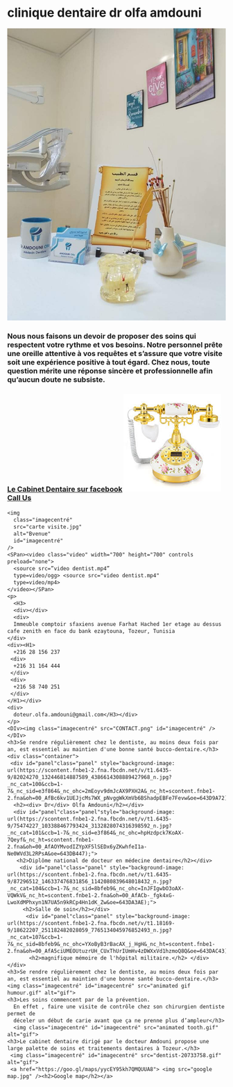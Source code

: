 <!DOCTYPE html>
<html lang="en">
  <head>
    <meta charset="UTF-8" />
    <meta http-equiv="X-UA-Compatible" content="IE=edge" />
    <meta name="viewport" content="width=device-width, initial-scale=1.0" />
    <title>Clinique dentaire Dr Olfa Amdouni</title>
    <link rel="stylesheet" href="style.css" />
  </head>
  <body>
    <script src="script.js"></script>
    <h1>clinique dentaire dr olfa amdouni</h1>
    <img class="imagecentré" src="bureau.jpg" alt="Bvenue" id="imagecentré" />
    <h3>
      Nous nous faisons un devoir de proposer des soins qui respectent votre
      rythme et vos besoins. Notre personnel prête une oreille attentive à vos
      requêtes et s’assure que votre visite soit une expérience positive à tout
      égard. Chez nous, toute question mérite une réponse sincère et
      professionnelle afin qu’aucun doute ne subsiste.
    </h3>
    <h3>
      <a href="https://www.facebook.com/profile.php?id=100063458137792"
        >Le Cabinet Dentaire sur facebook</a
      >
      <a href="tel:+21628156237"> <img src="phone icone.jpg" />Call Us </a>
    </h3>

    <img
      class="imagecentré"
      src="carte visite.jpg"
      alt="Bvenue"
      id="imagecentré"
    />
    <SPan><video class="video" width="700" height="700" controls preload="none">
      <source src=”video dentist.mp4”
      type=video/ogg> <source src="video dentist.mp4"
      type=video/mp4>
    </video></SPan>
    <p> 
      <H3>
      <div></div>
      <div>
      Immeuble comptoir sfaxiens avenue Farhat Hached 1er etage au dessus cafe zenith en face du bank ezaytouna, Tozeur, Tunisia
    </div>
    <div><H1>
      +216 28 156 237
     <div>
      +216 31 164 444
     </div>
     <div>
      +216 58 740 251
     </div> 
    </H1></div>
    <div>
      doteur.olfa.amdouni@gmail.com</H3></div>
    </p>
    <DIv><img class="imagecentré" src="CONTACT.png" id="imagecentré" />
    </DIv>
    <h3>Se rendre régulièrement chez le dentiste, au moins deux fois par an, est essentiel au maintien d'une bonne santé bucco-dentaire.</h3>
    <div class="container">
     <div id="panel"class="panel" style="background-image: url(https://scontent.fnbe1-2.fna.fbcdn.net/v/t1.6435-9/82024270_132446814887589_4386614308889427968_n.jpg?_nc_cat=100&ccb=1-7&_nc_sid=e3f864&_nc_ohc=2mEoyv9dmJcAX9PXH2A&_nc_ht=scontent.fnbe1-2.fna&oh=00_AfBc6kv1UEJjcMs7WX_pNvggWkXmVb6BShadpEBFe7Fevw&oe=643D9A72);">
      <h2><div> Dr</div> Olfa Amdouni</h2></div>
      <div id="panel"class="panel"style="background-image: url(https://scontent.fnbe1-2.fna.fbcdn.net/v/t1.6435-9/75474227_103388467793424_3132828074316398592_n.jpg?_nc_cat=101&ccb=1-7&_nc_sid=e3f864&_nc_ohc=hpHzdpck7KoAX-7Qeyf&_nc_ht=scontent.fnbe1-2.fna&oh=00_AfAOYMvodIZYpXF5lSEDx6yZKwhfeI1a-Ne0WVd3L2RPsA&oe=643DB447);">
       <h2>Diplôme national de docteur en médecine dentaire</h2></div>
        <div id="panel"class="panel" style="background-image: url(https://scontent.fnbe1-2.fna.fbcdn.net/v/t1.6435-9/87296512_146337476831856_1142080839648018432_n.jpg?_nc_cat=104&ccb=1-7&_nc_sid=8bfeb9&_nc_ohc=InJFIgwbO3oAX-VQWkV&_nc_ht=scontent.fnbe1-2.fna&oh=00_AfACb-_fgk4xG-LwoXdMPhxyn1N7UA5n9kRCp4Hn1dK_Zw&oe=643DA3AE);">
         <h2>Salle de soin</h2></div>
          <div id="panel"class="panel" style="background-image: url(https://scontent.fnbe1-2.fna.fbcdn.net/v/t1.18169-9/18622207_251182482028059_7765134045976852493_n.jpg?_nc_cat=107&ccb=1-7&_nc_sid=8bfeb9&_nc_ohc=YXoByB3rBacAX_j_HgH&_nc_ht=scontent.fnbe1-2.fna&oh=00_AfA5ciUMEOUtuzrUH_CUxThUrIUmHv4zDWXxVd1hzmoQ8Q&oe=643DAC43);">
           <h2>magnifique mémoire de l'hôpital militaire.</h2> </div>
    </div>
    <h3>Se rendre régulièrement chez le dentiste, au moins deux fois par an, est essentiel au maintien d'une bonne santé bucco-dentaire.</h3>
    <img class="imagecentré" id="imagecentré" src="animated gif humour.gif" alt="gif">
    <h3>Les soins commencent par de la prévention.
      En effet , faire une visite de contrôle chez son chirurgien dentiste permet de
      déceler un début de carie avant que ça ne prenne plus d’ampleur</h3>
      <img class="imagecentré" id="imagecentré" src="animated tooth.gif" alt="gif">
    <h3>Le cabinet dentaire dirigé par le docteur Amdouni propose une large palette de soins et traitements dentaires à Tozeur.</h3>
     <img class="imagecentré" id="imagecentré" src="dentist-20733758.gif" alt="gif">
     <a href="https://goo.gl/maps/yycEY95kh7QMQUUA8"> <img src="google map.jpg" /><h2>Google map</h2></a>

  </body>
</html>
